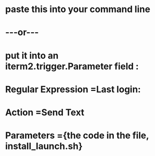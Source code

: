 # paste this into your command line
# ---or---
# put it into an iterm2.trigger.Parameter field :
#		Regular Expression		=Last login:
#       Action               	=Send Text
#       Parameters              ={the code in the file, install_launch.sh}